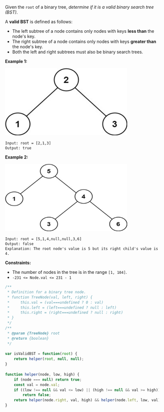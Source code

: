 Given the `root` of a binary tree, *determine if it is a valid binary search tree (BST)*.

A __valid BST__ is defined as follows:

* The left subtree of a node contains only nodes with keys __less than__ the node's key.
* The right subtree of a node contains only nodes with keys __greater than__ the node's key.
* Both the left and right subtrees must also be binary search trees.
 

__Example 1:__

<img src="../src/Asset/tree-ex-1.jpg" width="400" height="220">

```
Input: root = [2,1,3]
Output: true
```

__Example 2:__

<img src="../src/Asset/tree-ex-2.jpg" width="400" height="220">

```
Input: root = [5,1,4,null,null,3,6]
Output: false
Explanation: The root node's value is 5 but its right child's value is 4.
``` 

__Constraints:__

* The number of nodes in the tree is in the range `[1, 104]`.
* `-231 <= Node.val <= 231 - 1`

```javascript
/**
 * Definition for a binary tree node.
 * function TreeNode(val, left, right) {
 *     this.val = (val===undefined ? 0 : val)
 *     this.left = (left===undefined ? null : left)
 *     this.right = (right===undefined ? null : right)
 * }
 */
/**
 * @param {TreeNode} root
 * @return {boolean}
 */

var isValidBST = function(root) {
    return helper(root, null, null);
}

function helper(node, low, high) {
    if (node === null) return true;
    const val = node.val;
    if ((low !== null && val <= low) || (high !== null && val >= high)) 
        return false;
    return helper(node.right, val, high) && helper(node.left, low, val);
}
```